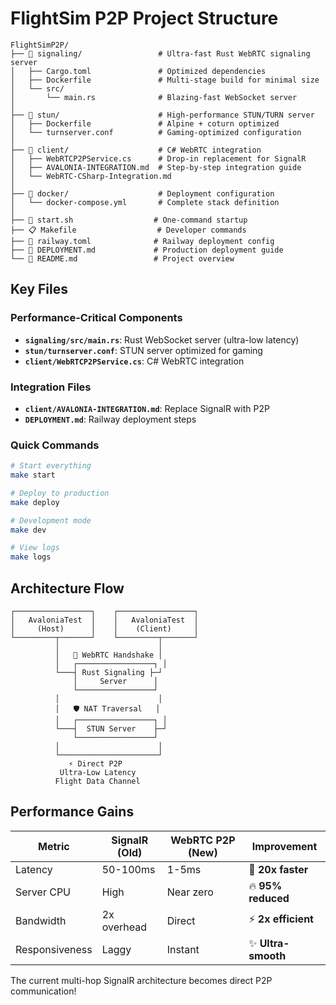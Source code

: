 # FlightSim P2P Project Structure

```
FlightSimP2P/
├── 📁 signaling/                 # Ultra-fast Rust WebRTC signaling server
│   ├── Cargo.toml               # Optimized dependencies
│   ├── Dockerfile               # Multi-stage build for minimal size
│   └── src/
│       └── main.rs              # Blazing-fast WebSocket server
│
├── 📁 stun/                      # High-performance STUN/TURN server  
│   ├── Dockerfile               # Alpine + coturn optimized
│   └── turnserver.conf          # Gaming-optimized configuration
│
├── 📁 client/                    # C# WebRTC integration
│   ├── WebRTCP2PService.cs      # Drop-in replacement for SignalR
│   ├── AVALONIA-INTEGRATION.md  # Step-by-step integration guide
│   └── WebRTC-CSharp-Integration.md
│
├── 📁 docker/                    # Deployment configuration
│   └── docker-compose.yml       # Complete stack definition
│
├── 🚀 start.sh                  # One-command startup
├── 📋 Makefile                  # Developer commands
├── 🚢 railway.toml              # Railway deployment config
├── 📖 DEPLOYMENT.md             # Production deployment guide
└── 📄 README.md                 # Project overview
```

## Key Files

### Performance-Critical Components
- **`signaling/src/main.rs`**: Rust WebSocket server (ultra-low latency)
- **`stun/turnserver.conf`**: STUN server optimized for gaming
- **`client/WebRTCP2PService.cs`**: C# WebRTC integration

### Integration Files  
- **`client/AVALONIA-INTEGRATION.md`**: Replace SignalR with P2P
- **`DEPLOYMENT.md`**: Railway deployment steps

### Quick Commands
```bash
# Start everything
make start

# Deploy to production
make deploy  

# Development mode
make dev

# View logs
make logs
```

## Architecture Flow

```
┌─────────────────┐    ┌─────────────────┐
│   AvaloniaTest  │    │   AvaloniaTest  │
│     (Host)      │    │    (Client)     │
└─────────┬───────┘    └─────────┬───────┘
          │                      │
          │   🤝 WebRTC Handshake │
          │   ┌─────────────────┐ │
          └───┤ Rust Signaling ├─┘
              │     Server      │
              └─────────────────┘
          │                      │
          │   🛡️ NAT Traversal   │  
          │   ┌─────────────────┐ │
          └───┤  STUN Server    ├─┘
              └─────────────────┘
          │                      │
          └──────────────────────┘
             ⚡ Direct P2P
           Ultra-Low Latency
          Flight Data Channel
```

## Performance Gains

| Metric | SignalR (Old) | WebRTC P2P (New) | Improvement |
|--------|---------------|-------------------|-------------|
| Latency | 50-100ms | 1-5ms | 🚀 **20x faster** |
| Server CPU | High | Near zero | 🔥 **95% reduced** |
| Bandwidth | 2x overhead | Direct | ⚡ **2x efficient** |
| Responsiveness | Laggy | Instant | ✨ **Ultra-smooth** |

The current multi-hop SignalR architecture becomes direct P2P communication!